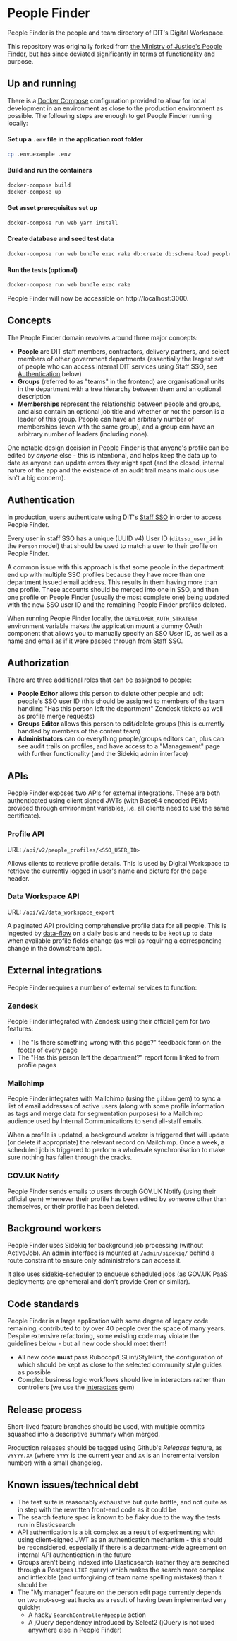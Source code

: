 # People Finder

People Finder is the people and team directory of DIT's Digital Workspace.

This repository was originally forked from
[the Ministry of Justice's People Finder](https://github.com/ministryofjustice/peoplefinder),
but has since deviated significantly in terms of functionality and purpose.

## Up and running

There is a [Docker Compose](https://docs.docker.com/compose/) configuration provided to allow for
local development in an environment as close to the production environment as possible. The
following steps are enough to get People Finder running locally:

#### Set up a `.env` file in the application root folder
```bash
cp .env.example .env
```

#### Build and run the containers
```bash
docker-compose build
docker-compose up
```

#### Get asset prerequisites set up
```bash
docker-compose run web yarn install
```

#### Create database and seed test data
```bash
docker-compose run web bundle exec rake db:create db:schema:load peoplefinder:demo
```

#### Run the tests (optional)
```bash
docker-compose run web bundle exec rake
```

People Finder will now be accessible on http://localhost:3000.

## Concepts

The People Finder domain revolves around three major concepts:

* **People** are DIT staff members, contractors, delivery partners, and select members of other
  government departments (essentially the largest set of people who can access internal DIT
  services using Staff SSO, see [Authentication](#authentication) below)
* **Groups** (referred to as "teams" in the frontend) are organisational units in the department
  with a tree hierarchy between them and an optional description
* **Memberships** represent the relationship between people and groups, and also contain an
  optional job title and whether or not the person is a leader of this group. People can have an
  arbitrary number of memberships (even with the same group), and a group can have an arbitrary
  number of leaders (including none).

One notable design decision in People Finder is that anyone's profile can be edited by _anyone_
else - this is intentional, and helps keep the data up to date as anyone can update errors they
might spot (and the closed, internal nature of the app and the existence of an audit trail means
malicious use isn't a big concern). 

## Authentication

In production, users authenticate using DIT's [Staff SSO](https://github.com/uktrade/staff-sso)
in order to access People Finder.

Every user in staff SSO has a unique (UUID v4) User ID (`ditsso_user_id` in the `Person` model)
that should be used to match a user to their profile on People Finder.

A common issue with this approach is that some people in the department end up with multiple SSO
profiles because they have more than one department issued email address. This results in them
having more than one profile. These accounts should be merged into one in SSO, and then one profile
on People Finder (usually the most complete one) being updated with the new SSO user ID and the
remaining People Finder profiles deleted.

When running People Finder locally, the `DEVELOPER_AUTH_STRATEGY` environment variable makes
the application mount a dummy OAuth component that allows you to manually specify an SSO User
ID, as well as a name and email as if it were passed through from Staff SSO.

## Authorization

There are three additional roles that can be assigned to people:

* **People Editor** allows this person to delete other people and edit people's SSO user ID (this
  should be assigned to members of the team handling "Has this person left the department" Zendesk
  tickets as well as profile merge requests)
* **Groups Editor** allows this person to edit/delete groups (this is currently handled by members of
  the content team)
* **Administrators** can do everything people/groups editors can, plus can see audit trails on profiles,
  and have access to a "Management" page with further functionality (and the Sidekiq admin interface)

## APIs

People Finder exposes two APIs for external integrations. These are both authenticated using
client signed JWTs (with Base64 encoded PEMs provided through environment variables, i.e. all
clients need to use the same certificate).

### Profile API
URL: `/api/v2/people_profiles/<SSO_USER_ID>`

Allows clients to retrieve profile details. This is used by Digital Workspace to retrieve the
currently logged in user's name and picture for the page header. 

### Data Workspace API
URL: `/api/v2/data_workspace_export`

A paginated API providing comprehensive profile data for all people. This is ingested by
[data-flow](https://github.com/uktrade/data-flow) on a daily basis and needs to be kept up to
date when available profile fields change (as well as requiring a corresponding change in the
downstream app).

## External integrations

People Finder requires a number of external services to function:

### Zendesk

People Finder integrated with Zendesk using their official gem for two features:

* The "Is there something wrong with this page?" feedback form on the footer of every page
* The "Has this person left the department?" report form linked to from profile pages

### Mailchimp

People Finder integrates with Mailchimp (using the `gibbon` gem) to sync a list of email
addresses of active users (along with some profile information as tags and merge data for
segmentation purposes) to a Mailchimp audience used by Internal Communications to send
all-staff emails.

When a profile is updated, a background worker is triggered that will update (or delete if
appropriate) the relevant record on Mailchimp. Once a week, a scheduled job is triggered to
perform a wholesale synchronisation to make sure nothing has fallen through the cracks.

### GOV.UK Notify

People Finder sends emails to users through GOV.UK Notify (using their official gem) whenever
their profile has been edited by someone other than themselves, or their profile has been
deleted.

## Background workers

People Finder uses Sidekiq for background job processing (without ActiveJob). An admin interface is
mounted at `/admin/sidekiq/` behind a route constraint to ensure only administrators can access it.

It also uses [sidekiq-scheduler](https://github.com/moove-it/sidekiq-scheduler) to enqueue
scheduled jobs (as GOV.UK PaaS deployments are ephemeral and don't provide Cron or similar).

## Code standards

People Finder is a large application with some degree of legacy code remaining, contributed to by
over 40 people over the space of many years. Despite extensive refactoring, some existing code may
violate the guidelines below - but all new code should meet them!

* All new code **must** pass Rubocop/ESLint/Stylelint, the configuration of which should be kept as
  close to the selected community style guides as possible
* Complex business logic workflows should live in interactors rather than controllers
  (we use the [interactors](https://github.com/collectiveidea/interactor) gem)

## Release process

Short-lived feature branches should be used, with multiple commits squashed into a descriptive
summary when merged.

Production releases should be tagged using Github's _Releases_ feature, as `vYYYY.XX` (where `YYYY`
is the current year and `XX` is an incremental version number) with a small changelog.

## Known issues/technical debt

* The test suite is reasonably exhaustive but quite brittle, and not quite as in step with the
  rewritten front-end code as it could be
* The search feature spec is known to be flaky due to the way the tests run in Elasticsearch
* API authentication is a bit complex as a result of experimenting with using client-signed JWT
  as an authentication mechanism - this should be reconsidered, especially if there is a
  department-wide agreement on internal API authentication in the future
* Groups aren't being indexed into Elasticsearch (rather they are searched through a Postgres
  `LIKE` query) which makes the search more complex and inflexible (and unforgiving of team name
  spelling mistakes) than it should be
* The "My manager" feature on the person edit page currently depends on two not-so-great hacks as
  a result of having been implemented very quickly:
    * A hacky `SearchController#people` action
    * A jQuery dependency introduced by Select2 (jQuery is not used anywhere else in People Finder)
